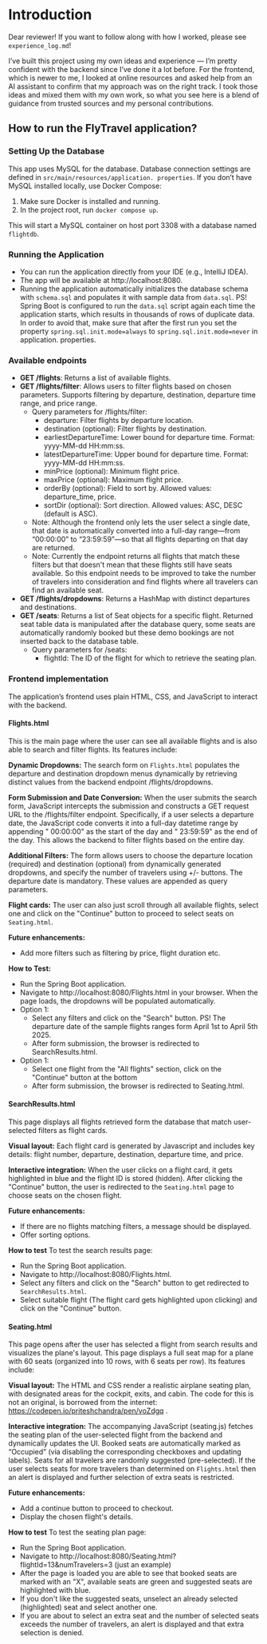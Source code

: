 # Introduction

Dear reviewer! If you want to follow along with how I worked, please see `experience_log.md`!

I’ve built this project using my own ideas and experience — I’m pretty confident with the backend since I’ve done it 
a lot before. For the frontend, which is newer to me, I looked at online resources and asked help from an AI assistant 
to confirm that my approach was on the right track. I took those ideas and mixed them with my own work, so what you see here is a blend of guidance from trusted sources and my personal contributions.

## How to run the FlyTravel application?

### Setting Up the Database
This app uses MySQL for the database. Database connection settings are defined in `src/main/resources/application.
properties`. If you don’t have MySQL installed locally, use Docker Compose:
1. Make sure Docker is installed and running.
2. In the project root, run `docker compose up`.

This will start a MySQL container on host port 3308 with a database named `flightdb`.

### Running the Application
- You can run the application directly from your IDE (e.g., IntelliJ IDEA).
- The app will be available at http://localhost:8080.
- Running the application automatically initializes the database schema with `schema.sql` and populates it with 
  sample data from `data.sql`. PS! Spring Boot is configured to run the `data.sql` script again each time the 
  application starts, which results in thousands of rows of duplicate data. In order to avoid that, make sure that 
  after the first run you set the property `spring.sql.init.mode=always` to `spring.sql.init.mode=never` in application.
  properties.

### Available endpoints
- **GET /flights**: Returns a list of available flights.
- **GET /flights/filter**: Allows users to filter flights based on chosen parameters. Supports filtering by 
  departure, destination, departure time range, and price range.
  - Query parameters for /flights/filter:
    - departure: Filter flights by departure location. 
    - destination (optional): Filter flights by destination. 
    - earliestDepartureTime: Lower bound for departure time. Format: yyyy-MM-dd HH:mm:ss. 
    - latestDepartureTime: Upper bound for departure time. Format: yyyy-MM-dd HH:mm:ss. 
    - minPrice (optional): Minimum flight price. 
    - maxPrice (optional): Maximum flight price. 
    - orderBy (optional): Field to sort by. Allowed values: departure_time, price. 
    - sortDir (optional): Sort direction. Allowed values: ASC, DESC (default is ASC).
  - Note: Although the frontend only lets the user select a single date, that date is automatically converted into a full-day range—from “00:00:00” to “23:59:59”—so that all flights departing on that day are returned.
  - Note: Currently the endpoint returns all flights that match these filters but that doesn't mean that these 
    flights still have seats available. So this endpoint needs to be improved to take the number of travelers into 
    consideration and find flights where all travelers can find an available seat.
- **GET /flights/dropdowns**: Returns a HashMap with distinct departures and destinations.
- **GET /seats**: Returns a list of Seat objects for a specific flight. Returned seat table data is manipulated 
  after the database query, some seats are automatically randomly booked but these demo bookings are not inserted 
  back to the database table.
  - Query parameters for /seats:
    - flightId: The ID of the flight for which to retrieve the seating plan.


### Frontend implementation
The application’s frontend uses plain HTML, CSS, and JavaScript to interact with the backend.

#### Flights.html
This is the main page where the user can see all available flights and is also able to search and filter flights. 
Its features include:

**Dynamic Dropdowns:** The search form on `Flights.html` populates the departure and destination dropdown menus 
dynamically by retrieving distinct values from the backend endpoint /flights/dropdowns.

**Form Submission and Date Conversion:** When the user submits the search form, JavaScript intercepts the submission 
and constructs a GET request URL to the /flights/filter endpoint. Specifically, if a user selects a departure date, the JavaScript code converts it into a full-day datetime range by appending " 00:00:00" as the start of the day and " 23:59:59" as the end of the day. This allows the backend to filter flights based on the entire day.

**Additional Filters:** The form allows users to choose the departure location (required) and destination 
(optional) from dynamically generated dropdowns, and specify the number of travelers using +/- buttons. The 
departure date is mandatory. These values are appended as query parameters.

**Flight cards:** The user can also just scroll through all available flights, select one and click on the 
"Continue" button to proceed to select seats on `Seating.html`.

**Future enhancements:**
- Add more filters such as filtering by price, flight duration etc.

**How to Test:** 
- Run the Spring Boot application.
- Navigate to http://localhost:8080/Flights.html in your browser. When the page loads, the dropdowns will be 
populated automatically. 
- Option 1:
  - Select any filters and click on the "Search" button. PS! The departure date of the sample flights ranges form 
    April 1st to April 5th 2025.
  - After form submission, the browser is redirected to SearchResults.html.
- Option 1: 
  - Select one flight from the "All flights" section, click on the "Continue" button at the bottom
  - After form submission, the browser is redirected to Seating.html.

#### SearchResults.html
This page displays all flights retrieved form the database that match user-selected filters as flight cards. 

**Visual layout:** Each flight card is generated by Javascript and includes key details: flight number, departure, destination, departure time, and price. 

**Interactive integration:** When the user clicks on a flight card, it gets highlighted in blue and the flight ID is stored (hidden). After clicking the 
"Continue" button, the user is redirected to the `Seating.html` page to choose seats on the chosen flight.

**Future enhancements:**
- If there are no flights matching filters, a message should be displayed.
- Offer sorting options.

**How to test**
To test the search results page:
- Run the Spring Boot application.
- Navigate to http://localhost:8080/Flights.html.
- Select any filters and click on the "Search" button to get redirected to `SearchResults.html`.
- Select suitable flight (The flight card gets highlighted upon clicking) and click on the "Continue" button.

#### Seating.html
This page opens after the user has selected a flight from search results and visualizes the plane's layout. This 
page displays a full seat map for a plane with 60 seats (organized into 10 rows, with 6 seats per row). Its features 
include:

**Visual layout:** The HTML and CSS render a realistic airplane seating plan, with designated areas for the cockpit, 
exits, and cabin. The code for this is not an original, is borrowed from the internet: https://codepen.io/priteshchandra/pen/voZdgq .

**Interactive integration:** The accompanying JavaScript (seating.js) fetches the seating plan of the user-selected 
flight from the backend and dynamically updates the UI. Booked seats are automatically marked as 
“Occupied” (via disabling the corresponding checkboxes and updating labels). Seats for all travelers are randomly 
suggested (pre-selected). If the user selects seats for more travelers than determined on `Flights.html` then an alert is 
displayed and further selection of extra seats is restricted.

**Future enhancements:**
- Add a continue button to proceed to checkout.
- Display the chosen flight's details.

**How to test** 
To test the seating plan page:
- Run the Spring Boot application.
- Navigate to http://localhost:8080/Seating.html?flightId=13&numTravelers=3 (just an example)
- After the page is loaded you are able to see that booked seats are marked with an "X", available seats are green 
  and suggested seats are highlighted with blue.
- If you don't like the suggested seats, unselect an already selected (highlighted) seat and select another one.
- If you are about to select an extra seat and the number of selected seats exceeds the number of travelers, an alert 
  is displayed and that extra selection is denied.

